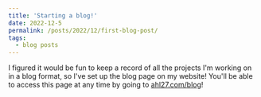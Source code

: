 ```yaml
---
title: 'Starting a blog!'
date: 2022-12-5
permalink: /posts/2022/12/first-blog-post/
tags:
  - blog posts
---
```


I figured it would be fun to keep a record of all the projects I'm working on in a blog format, so I've set up the blog page on my website! You'll be able to access this page at any time by going to [ahl27.com/blog](https://ahl27.com/blog)!